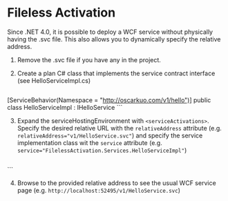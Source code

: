 # Fileless Activation
Since .NET 4.0, it is possible to deploy a WCF service without physically having the .svc file. This also allows you to dynamically specify the relative address.

1. Remove the .svc file if you have any in the project.
2. Create a plan C# class that implements the service contract interface (see HelloServiceImpl.cs)

    ```cs
[ServiceBehavior(Namespace = "http://oscarkuo.com/v1/hello")]
public class HelloServiceImpl : IHelloService
    ```

3. Expand the serviceHostingEnvironment with `<serviceActivations>`. Specify the desired relative URL with the `relativeAddress` attribute (e.g. `relativeAddress="v1/HelloService.svc"`) and specify the service implementation class wit the `service` attribute (e.g. `service="FilelessActivation.Services.HelloServiceImpl"`)

    ```xml
<serviceHostingEnvironment aspNetCompatibilityEnabled="true" multipleSiteBindingsEnabled="true">
  <serviceActivations>
    <add relativeAddress="v1/HelloService.svc"
         service="FilelessActivation.Services.HelloServiceImpl"
         factory="System.ServiceModel.Activation.ServiceHostFactory" />
  </serviceActivations>
</serviceHostingEnvironment>
    ```

4. Browse to the provided relative address to see the usual WCF service page (e.g. `http://localhost:52495/v1/HelloService.svc`)
